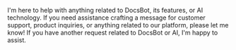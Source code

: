 I'm here to help with anything related to DocsBot, its features, or AI technology. If you need assistance crafting a message for customer support, product inquiries, or anything related to our platform, please let me know! If you have another request related to DocsBot or AI, I'm happy to assist.